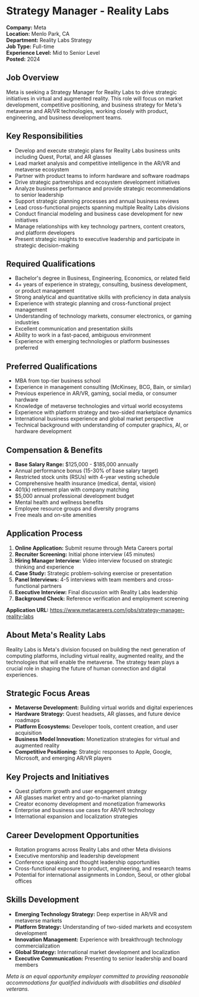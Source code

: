 # Strategy Manager - Reality Labs
**Company:** Meta  
**Location:** Menlo Park, CA  
**Department:** Reality Labs Strategy  
**Job Type:** Full-time  
**Experience Level:** Mid to Senior Level  
**Posted:** 2024  

## Job Overview
Meta is seeking a Strategy Manager for Reality Labs to drive strategic initiatives in virtual and augmented reality. This role will focus on market development, competitive positioning, and business strategy for Meta's metaverse and AR/VR technologies, working closely with product, engineering, and business development teams.

## Key Responsibilities
- Develop and execute strategic plans for Reality Labs business units including Quest, Portal, and AR glasses
- Lead market analysis and competitive intelligence in the AR/VR and metaverse ecosystem
- Partner with product teams to inform hardware and software roadmaps
- Drive strategic partnerships and ecosystem development initiatives
- Analyze business performance and provide strategic recommendations to senior leadership
- Support strategic planning processes and annual business reviews
- Lead cross-functional projects spanning multiple Reality Labs divisions
- Conduct financial modeling and business case development for new initiatives
- Manage relationships with key technology partners, content creators, and platform developers
- Present strategic insights to executive leadership and participate in strategic decision-making

## Required Qualifications
- Bachelor's degree in Business, Engineering, Economics, or related field
- 4+ years of experience in strategy, consulting, business development, or product management
- Strong analytical and quantitative skills with proficiency in data analysis
- Experience with strategic planning and cross-functional project management
- Understanding of technology markets, consumer electronics, or gaming industries
- Excellent communication and presentation skills
- Ability to work in a fast-paced, ambiguous environment
- Experience with emerging technologies or platform businesses preferred

## Preferred Qualifications
- MBA from top-tier business school
- Experience in management consulting (McKinsey, BCG, Bain, or similar)
- Previous experience in AR/VR, gaming, social media, or consumer hardware
- Knowledge of metaverse technologies and virtual world ecosystems
- Experience with platform strategy and two-sided marketplace dynamics
- International business experience and global market perspective
- Technical background with understanding of computer graphics, AI, or hardware development

## Compensation & Benefits
- **Base Salary Range:** $125,000 - $185,000 annually
- Annual performance bonus (15-30% of base salary target)
- Restricted stock units (RSUs) with 4-year vesting schedule
- Comprehensive health insurance (medical, dental, vision)
- 401(k) retirement plan with company matching
- $5,000 annual professional development budget
- Mental health and wellness benefits
- Employee resource groups and diversity programs
- Free meals and on-site amenities

## Application Process
1. **Online Application:** Submit resume through Meta Careers portal
2. **Recruiter Screening:** Initial phone interview (45 minutes)
3. **Hiring Manager Interview:** Video interview focused on strategic thinking and experience
4. **Case Study:** Strategic problem-solving exercise or presentation
5. **Panel Interviews:** 4-5 interviews with team members and cross-functional partners
6. **Executive Interview:** Final discussion with Reality Labs leadership
7. **Background Check:** Reference verification and employment screening

**Application URL:** https://www.metacareers.com/jobs/strategy-manager-reality-labs

## About Meta's Reality Labs
Reality Labs is Meta's division focused on building the next generation of computing platforms, including virtual reality, augmented reality, and the technologies that will enable the metaverse. The strategy team plays a crucial role in shaping the future of human connection and digital experiences.

## Strategic Focus Areas
- **Metaverse Development:** Building virtual worlds and digital experiences
- **Hardware Strategy:** Quest headsets, AR glasses, and future device roadmaps
- **Platform Ecosystems:** Developer tools, content creation, and user acquisition
- **Business Model Innovation:** Monetization strategies for virtual and augmented reality
- **Competitive Positioning:** Strategic responses to Apple, Google, Microsoft, and emerging AR/VR players

## Key Projects and Initiatives
- Quest platform growth and user engagement strategy
- AR glasses market entry and go-to-market planning
- Creator economy development and monetization frameworks
- Enterprise and business use cases for AR/VR technology
- International expansion and localization strategies

## Career Development Opportunities
- Rotation programs across Reality Labs and other Meta divisions
- Executive mentorship and leadership development
- Conference speaking and thought leadership opportunities
- Cross-functional exposure to product, engineering, and research teams
- Potential for international assignments in London, Seoul, or other global offices

## Skills Development
- **Emerging Technology Strategy:** Deep expertise in AR/VR and metaverse markets
- **Platform Strategy:** Understanding of two-sided markets and ecosystem development
- **Innovation Management:** Experience with breakthrough technology commercialization
- **Global Strategy:** International market development and localization
- **Executive Communication:** Presenting to senior leadership and board members

*Meta is an equal opportunity employer committed to providing reasonable accommodations for qualified individuals with disabilities and disabled veterans.*